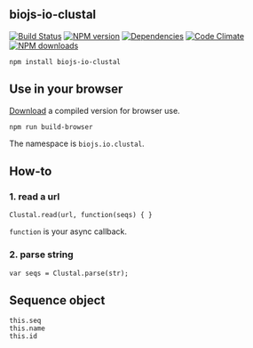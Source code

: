 biojs-io-clustal
----------------

[![Build Status](https://drone.io/github.com/biojs/biojs-io-clustal/status.png)](https://drone.io/github.com/biojs/biojs-io-clustal/latest)
[![NPM version](http://img.shields.io/npm/v/biojs-io-clustal.svg)](https://www.npmjs.org/package/biojs-io-clustal)
[![Dependencies](https://david-dm.org/biojs/biojs-io-clustal.png)](https://david-dm.org/biojs/biojs-io-clustal)
[![Code Climate](https://codeclimate.com/github/biojs/biojs-io-clustal/badges/gpa.svg)](https://codeclimate.com/github/biojs/biojs-io-clustal)
[![NPM downloads](http://img.shields.io/npm/dm/biojs-io-clustal.svg)](https://www.npmjs.org/package/biojs-io-clustal)

```
npm install biojs-io-clustal
```

Use in your browser
-------------------

[Download](https://drone.io/github.com/biojs/biojs-io-clustal/files) a compiled version for browser use.

```
npm run build-browser
```

The namespace is `biojs.io.clustal`.

How-to
------

### 1. read a url

```
Clustal.read(url, function(seqs) { }
```

`function` is your async callback.

### 2. parse string

```
var seqs = Clustal.parse(str);
```

Sequence object
---------------

```
this.seq 
this.name 
this.id 
```
